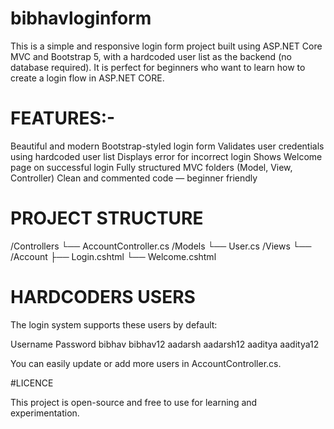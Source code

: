 # bibhavloginform

This is a simple and responsive login form project built using ASP.NET Core MVC and Bootstrap 5, with a hardcoded user list as the backend (no database required). It is perfect for beginners who want to learn how to create a login flow in ASP.NET CORE.


# FEATURES:-

Beautiful and modern Bootstrap-styled login form
Validates user credentials using hardcoded user list
Displays error for incorrect login
Shows Welcome page on successful login
Fully structured MVC folders (Model, View, Controller)
Clean and commented code — beginner friendly



# PROJECT STRUCTURE
/Controllers
  └── AccountController.cs
/Models
  └── User.cs
/Views
  └── /Account
      ├── Login.cshtml
      └── Welcome.cshtml



# HARDCODERS USERS

The login system supports these users by default:

Username	          Password
bibhav	            bibhav12
aadarsh	            aadarsh12
aaditya	            aaditya12

You can easily update or add more users in  AccountController.cs.



 #LICENCE

This project is open-source and free to use for learning and experimentation.


      
